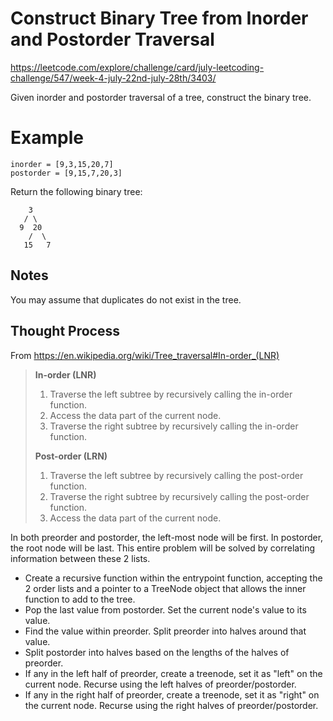 # Construct Binary Tree from Inorder and Postorder Traversal

https://leetcode.com/explore/challenge/card/july-leetcoding-challenge/547/week-4-july-22nd-july-28th/3403/

Given inorder and postorder traversal of a tree, construct the binary tree.

# Example

```
inorder = [9,3,15,20,7]
postorder = [9,15,7,20,3]
```

Return the following binary tree:

```
    3
   / \
  9  20
    /  \
   15   7
```

## Notes

You may assume that duplicates do not exist in the tree.


## Thought Process

From https://en.wikipedia.org/wiki/Tree_traversal#In-order_(LNR)

> **In-order (LNR)**
> 
> 1. Traverse the left subtree by recursively calling the in-order function.
> 2. Access the data part of the current node.
> 3. Traverse the right subtree by recursively calling the in-order function.
> 
> **Post-order (LRN)**
> 
> 1. Traverse the left subtree by recursively calling the post-order function.
> 2. Traverse the right subtree by recursively calling the post-order function.
> 3. Access the data part of the current node.

In both preorder and postorder, the left-most node will be first. In postorder,
the root node will be last. This entire problem will be solved by correlating
information between these 2 lists.

- Create a recursive function within the entrypoint function, accepting the 2
  order lists and a pointer to a TreeNode object that allows the inner function
  to add to the tree.
- Pop the last value from postorder. Set the current node's value to its value.
- Find the value within preorder. Split preorder into halves around that value.
- Split postorder into halves based on the lengths of the halves of preorder.
- If any in the left half of preorder, create a treenode, set it as "left" on
  the current node. Recurse using the left halves of preorder/postorder.
- If any in the right half of preorder, create a treenode, set it as "right" on
  the current node. Recurse using the right halves of preorder/postorder.
